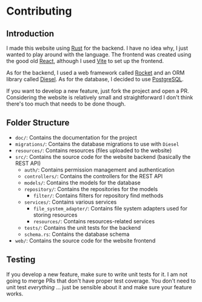 # Contributing

## Introduction

I made this website using [Rust](https://doc.rust-lang.org/) for the backend. I have no idea why, I just wanted to
play around with the language. The frontend was created using the good old [React](https://react.dev/learn), although I used [Vite](https://vite.dev/guide/)
to set up the frontend.

As for the backend, I used a web framework called [Rocket](https://rocket.rs/guide) and an ORM library called [Diesel](https://diesel.rs/guides).
As for the database, I decided to use [PostgreSQL](https://www.postgresql.org/docs/).

If you want to develop a new feature, just fork the project and open a PR. Considering the website is relatively
small and straightforward I don't think there's too much that needs to be done though.

## Folder Structure

* `doc/`: Contains the documentation for the project
* `migrations/`: Contains the database migrations to use with `Diesel`
* `resources/`: Contains resources (files uploaded to the website) 
* `src/`: Contains the source code for the website backend (basically the REST API)
  * `auth/`: Contains permission management and authentication
  * `controllers/`: Contains the controllers for the REST API
  * `models/`: Contains the models for the database
  * `repository/`: Contains the repositories for the models
    * `filter/`: Contains filters for repository find methods
  * `services/`: Contains various services
    * `file_system_adapter/`: Contains file system adapters used for storing resources
    * `resources/`: Contains resources-related services
  * `tests/`: Contains the unit tests for the backend
  * `schema.rs`: Contains the database schema
* `web/`: Contains the source code for the website frontend

## Testing

If you develop a new feature, make sure to write unit tests for it. I am not going
to merge PRs that don't have proper test coverage. You don't need to unit test *everything* ...
just be sensible about it and make sure your feature works.
